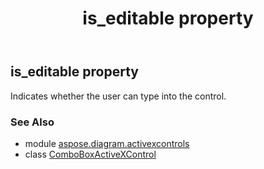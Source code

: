 ﻿---
title: is_editable property
second_title: Aspose.Diagram for Python via .NET API References
description: 
type: docs
weight: 190
url: /python-net/aspose.diagram.activexcontrols/comboboxactivexcontrol/is_editable/
is_root: false
---

## is_editable property


Indicates whether the user can type into the control.

### See Also
* module [aspose.diagram.activexcontrols](../../)
* class [ComboBoxActiveXControl](/diagram/python-net/aspose.diagram.activexcontrols/comboboxactivexcontrol)
